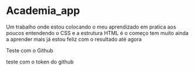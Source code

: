 # Academia_app

Um trabalho onde estou colocando o  meu aprendizado em pratica aos poucos entendendo o CSS e a estrutura HTML é o começo tem muito ainda a aprender mais já estou feliz com o resultado até agora

Teste com o Github

teste com o token do github 
